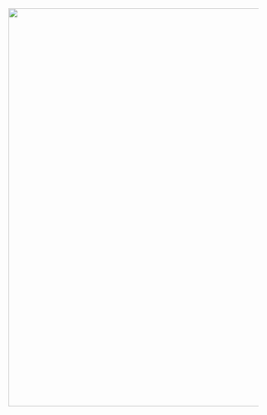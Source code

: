 <div id="header" align="center">
  <img src="https://cdn.discordapp.com/attachments/698329423715369042/1041878900004892712/fwefwefwe.png" width="800"/>
</div>
